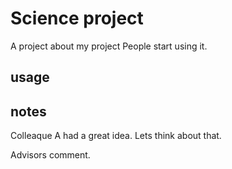 
# Science project
A project about my project
People start using it. 
## usage

## notes

Colleaque A had a great idea. Lets think about that.

Advisors comment.
